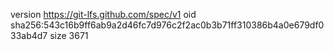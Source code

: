 version https://git-lfs.github.com/spec/v1
oid sha256:543c16b9ff6ab9a2d46fc7d976c2f2ac0b3b71ff310386b4a0e679df033ab4d7
size 3671
